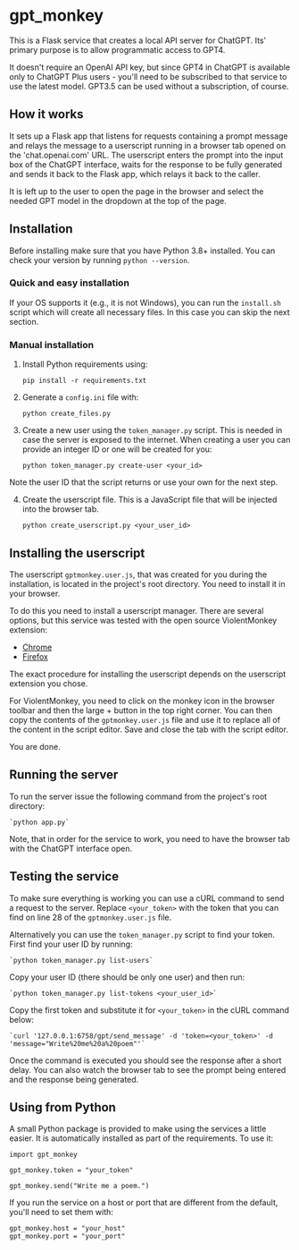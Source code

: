 # gpt_monkey

This is a Flask service that creates a local API server for ChatGPT. Its' primary purpose is to allow programmatic access to GPT4.

It doesn't require an OpenAI API key, but since GPT4 in ChatGPT is available only to
ChatGPT Plus users - you'll need to be subscribed to that service to use the latest model.
GPT3.5 can be used without a subscription, of course.

## How it works

It sets up a Flask app that listens for requests containing a prompt message and relays the message to a userscript running in a 
browser tab opened on the 'chat.openai.com' URL. The userscript enters the prompt into the input box of the ChatGPT interface, waits for
the response to be fully generated and sends it back to the Flask app, which relays it back to the caller.

It is left up to the user to open the page in the browser and select the needed GPT model in the dropdown at the top of the page.

## Installation

Before installing make sure that you have Python 3.8+ installed. You can check your version by running `python --version`.

### Quick and easy installation

If your OS supports it (e.g., it is not Windows), you can run the `install.sh` script 
which will create all necessary files. In this case you can skip the next section.

### Manual installation

1. Install Python requirements using:

    `pip install -r requirements.txt`

2. Generate a `config.ini` file with:

    `python create_files.py`

3. Create a new user using the `token_manager.py` script. This is needed in case
the server is exposed to the internet. When creating a user you can provide an integer
ID or one will be created for you:

    `python token_manager.py create-user <your_id>`

Note the user ID that the script returns or use your own for the next step.

4. Create the userscript file. This is a JavaScript file that will be injected into the browser tab.

    `python create_userscript.py <your_user_id>`

## Installing the userscript

The userscript `gptmonkey.user.js`, that was created for you during the installation, is
located in the project's root directory. You need to install it in your browser.

To do this you need to install a userscript manager. There are several options, but this
service was tested with the open source ViolentMonkey extension:

* [Chrome](https://chrome.google.com/webstore/detail/violentmonkey/jinjaccalgkegednnccohejagnlnfdag)
* [Firefox](https://addons.mozilla.org/en-US/firefox/addon/violentmonkey/)

The exact procedure for installing the userscript depends on the userscript extension you chose.

For ViolentMonkey, you need to click on the monkey icon in the browser toolbar and then
the large + button in the top right corner. You can then copy the contents of the `gptmonkey.user.js` file and use it to replace all of the content in the script editor. 
Save and close the tab with the script editor.

You are done.

## Running the server

To run the server issue the following command from the project's root directory:

    `python app.py`

Note, that in order for the service to work, you need to have the browser tab with the ChatGPT interface open.

## Testing the service

To make sure everything is working you can use a cURL command to send a request to the server. Replace `<your_token>` with the token that you can find on line 28 of the
`gptmonkey.user.js` file.

Alternatively you can use the `token_manager.py` script to find your token. First find
your user ID by running:

    `python token_manager.py list-users`

Copy your user ID (there should be only one user) and then run:

    `python token_manager.py list-tokens <your_user_id>`

Copy the first token and substitute it for `<your_token>` in the cURL command below:

    `curl '127.0.0.1:6758/gpt/send_message' -d 'token=<your_token>' -d 'message="Write%20me%20a%20poem"'`

Once the command is executed you should see the response after a short delay. You can
also watch the browser tab to see the prompt being entered and the response being generated.

## Using from Python

A small Python package is provided to make using the services a little easier. It is automatically installed as part of the requirements.
To use it:

    import gpt_monkey
    
    gpt_monkey.token = "your_token"
    
    gpt_monkey.send("Write me a poem.")
    
If you run the service on a host or port that are different from the default, you'll need to set them with:

    gpt_monkey.host = "your_host"
    gpt_monkey.port = "your_port"
    

